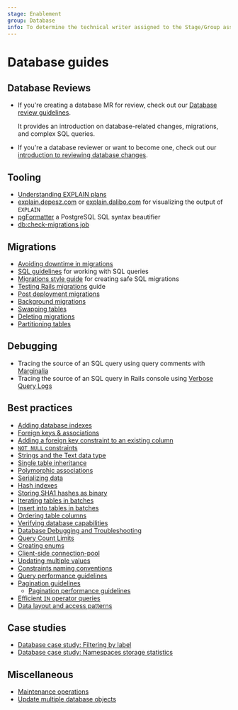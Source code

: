 ```yaml
---
stage: Enablement
group: Database
info: To determine the technical writer assigned to the Stage/Group associated with this page, see https://about.gitlab.com/handbook/engineering/ux/technical-writing/#assignments
---
```


# Database guides

## Database Reviews

- If you're creating a database MR for review, check out our [Database review guidelines](../database_review.md).

  It provides an introduction on database-related changes, migrations, and complex SQL queries.

- If you're a database reviewer or want to become one, check out our [introduction to reviewing database changes](database_reviewer_guidelines.md).

## Tooling

- [Understanding EXPLAIN plans](../understanding_explain_plans.md)
- [explain.depesz.com](https://explain.depesz.com/) or [explain.dalibo.com](https://explain.dalibo.com/) for visualizing the output of `EXPLAIN`
- [pgFormatter](https://sqlformat.darold.net/) a PostgreSQL SQL syntax beautifier
- [db:check-migrations job](dbcheck-migrations-job.md)

## Migrations

- [Avoiding downtime in migrations](../avoiding_downtime_in_migrations.md)
- [SQL guidelines](../sql.md) for working with SQL queries
- [Migrations style guide](../migration_style_guide.md) for creating safe SQL migrations
- [Testing Rails migrations](../testing_guide/testing_migrations_guide.md) guide
- [Post deployment migrations](../post_deployment_migrations.md)
- [Background migrations](../background_migrations.md)
- [Swapping tables](../swapping_tables.md)
- [Deleting migrations](../deleting_migrations.md)
- [Partitioning tables](table_partitioning.md)

## Debugging

- Tracing the source of an SQL query using query comments with [Marginalia](../database_query_comments.md)
- Tracing the source of an SQL query in Rails console using [Verbose Query Logs](https://guides.rubyonrails.org/debugging_rails_applications.html#verbose-query-logs)

## Best practices

- [Adding database indexes](../adding_database_indexes.md)
- [Foreign keys & associations](../foreign_keys.md)
- [Adding a foreign key constraint to an existing column](add_foreign_key_to_existing_column.md)
- [`NOT NULL` constraints](not_null_constraints.md)
- [Strings and the Text data type](strings_and_the_text_data_type.md)
- [Single table inheritance](../single_table_inheritance.md)
- [Polymorphic associations](../polymorphic_associations.md)
- [Serializing data](../serializing_data.md)
- [Hash indexes](../hash_indexes.md)
- [Storing SHA1 hashes as binary](../sha1_as_binary.md)
- [Iterating tables in batches](../iterating_tables_in_batches.md)
- [Insert into tables in batches](../insert_into_tables_in_batches.md)
- [Ordering table columns](../ordering_table_columns.md)
- [Verifying database capabilities](../verifying_database_capabilities.md)
- [Database Debugging and Troubleshooting](../database_debugging.md)
- [Query Count Limits](../query_count_limits.md)
- [Creating enums](../creating_enums.md)
- [Client-side connection-pool](client_side_connection_pool.md)
- [Updating multiple values](setting_multiple_values.md)
- [Constraints naming conventions](constraint_naming_convention.md)
- [Query performance guidelines](../query_performance.md)
- [Pagination guidelines](pagination_guidelines.md)
  - [Pagination performance guidelines](pagination_performance_guidelines.md)
- [Efficient `IN` operator queries](efficient_in_operator_queries.md)
- [Data layout and access patterns](layout_and_access_patterns.md)

## Case studies

- [Database case study: Filtering by label](../filtering_by_label.md)
- [Database case study: Namespaces storage statistics](../namespaces_storage_statistics.md)

## Miscellaneous

- [Maintenance operations](maintenance_operations.md)
- [Update multiple database objects](setting_multiple_values.md)
